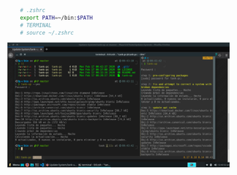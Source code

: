 
````sh
    # .zshrc
    export PATH=~/bin:$PATH
    # TERMINAL
    # source ~/.zshrc

````

![alt](/img/Captura&#32;de&#32;pantalla_2020-02-17_00-43-55.png)